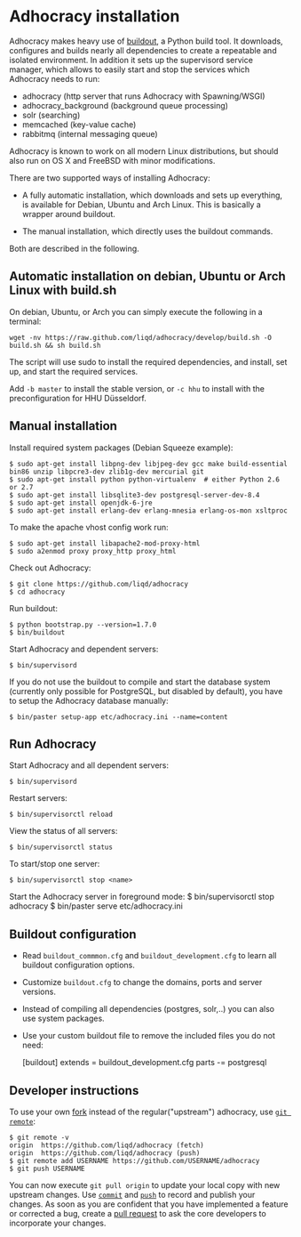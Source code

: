 Adhocracy installation
======================

Adhocracy makes heavy use of [buildout](https://pypi.python.org/pypi/zc.buildout),
a Python build tool. It downloads, configures and builds nearly all
dependencies to create a repeatable and isolated environment. In addition it
sets up the supervisord service manager, which allows to easily start and stop
the services which Adhocracy needs to run:

* adhocracy (http server that runs Adhocracy with Spawning/WSGI)
* adhocracy_background (background queue processing)
* solr (searching)
* memcached (key-value cache)
* rabbitmq (internal messaging queue)

Adhocracy is known to work on all modern Linux distributions, but should also
run on OS X and FreeBSD with minor modifications.


There are two supported ways of installing Adhocracy:

* A fully automatic installation, which downloads and sets up everything, is
available for Debian, Ubuntu and Arch Linux. This is basically a wrapper around
buildout.

* The manual installation, which directly uses the buildout commands.

Both are described in the following.


Automatic installation on debian, Ubuntu or Arch Linux with build.sh
--------------------------------------------------------------------

On debian, Ubuntu, or Arch you can simply execute the following in a terminal:

    wget -nv https://raw.github.com/liqd/adhocracy/develop/build.sh -O build.sh && sh build.sh

The script will use sudo to install the required dependencies, and install, set up, and start the required services.

Add `-b master` to install the stable version, or `-c hhu` to install with the preconfiguration for HHU Düsseldorf.


Manual installation
-------------------

Install required system packages (Debian Squeeze example):

    $ sudo apt-get install libpng-dev libjpeg-dev gcc make build-essential bin86 unzip libpcre3-dev zlib1g-dev mercurial git
    $ sudo apt-get install python python-virtualenv  # either Python 2.6 or 2.7
    $ sudo apt-get install libsqlite3-dev postgresql-server-dev-8.4
    $ sudo apt-get install openjdk-6-jre
    $ sudo apt-get install erlang-dev erlang-mnesia erlang-os-mon xsltproc

To make the apache vhost config work run:

    $ sudo apt-get install libapache2-mod-proxy-html
    $ sudo a2enmod proxy proxy_http proxy_html

Check out Adhocracy:

    $ git clone https://github.com/liqd/adhocracy
    $ cd adhocracy

Run buildout:

    $ python bootstrap.py --version=1.7.0
    $ bin/buildout

Start Adhocracy and dependent servers:

    $ bin/supervisord

If you do not use the buildout to compile and start the database system
(currently only possible for PostgreSQL, but disabled by default), you have to
setup the Adhocracy database manually:

    $ bin/paster setup-app etc/adhocracy.ini --name=content


Run Adhocracy
-------------

Start Adhocracy and all dependent servers:

    $ bin/supervisord

Restart servers:

    $ bin/supervisorctl reload

View the status of all servers:

    $ bin/supervisorctl status

To start/stop one server:

    $ bin/supervisorctl stop <name>

Start the Adhocracy server in foreground mode:
    $ bin/supervisorctl stop adhocracy
    $ bin/paster serve etc/adhocracy.ini


Buildout configuration
----------------------

* Read `buildout_commmon.cfg` and `buildout_development.cfg` to learn all
buildout configuration options.
* Customize `buildout.cfg` to change the domains, ports and server versions.
* Instead of compiling all dependencies (postgres, solr,..) you can also use
system packages.
* Use your custom buildout file to remove the included files you do not need:

    [buildout]
    extends = buildout_development.cfg
    parts -=
        postgresql


Developer instructions
----------------------

To use your own [fork](https://help.github.com/articles/fork-a-repo) instead of the regular("upstream") adhocracy, use [`git remote`](http://www.kernel.org/pub/software/scm/git/docs/git-remote.html):

    $ git remote -v
    origin  https://github.com/liqd/adhocracy (fetch)
    origin  https://github.com/liqd/adhocracy (push)
    $ git remote add USERNAME https://github.com/USERNAME/adhocracy
    $ git push USERNAME

You can now execute `git pull origin` to update your local copy with new upstream changes. Use [`commit`](http://www.kernel.org/pub/software/scm/git/docs/git-commit.html) and [`push`](http://www.kernel.org/pub/software/scm/git/docs/git-push.html) to record and publish your changes.  As soon as you are confident that you have implemented a feature or corrected a bug, create a [pull request](https://help.github.com/articles/using-pull-requests) to ask the core developers to incorporate your changes.
